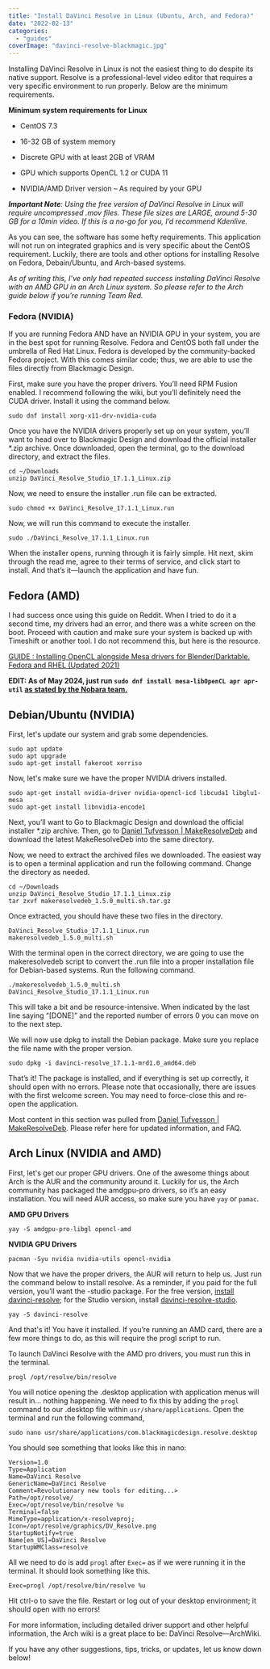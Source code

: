 ```yaml
---
title: "Install DaVinci Resolve in Linux (Ubuntu, Arch, and Fedora)"
date: "2022-02-13"
categories: 
  - "guides"
coverImage: "davinci-resolve-blackmagic.jpg"
---
```


Installing DaVinci Resolve in Linux is not the easiest thing to do despite its native support. Resolve is a professional-level video editor that requires a very specific environment to run properly. Below are the minimum requirements.

**Minimum system requirements for Linux**

- CentOS 7.3

- 16-32 GB of system memory

- Discrete GPU with at least 2GB of VRAM

- GPU which supports OpenCL 1.2 or CUDA 11

- NVIDIA/AMD Driver version – As required by your GPU

_**Important Note**: Using the free version of DaVinci Resolve in Linux will require uncompressed .mov files. These file sizes are LARGE, around 5-30 GB for a 10min video. If this is a no-go for you, I’d recommend Kdenlive._

As you can see, the software has some hefty requirements. This application will not run on integrated graphics and is very specific about the CentOS requirement. Luckily, there are tools and other options for installing Resolve on Fedora, Debain/Ubuntu, and Arch-based systems.

_As of writing this, I’ve only had repeated success installing DaVinci Resolve with an AMD GPU in an Arch Linux system. So please refer to the Arch guide below if you’re running Team Red._

### Fedora (NVIDIA)

If you are running Fedora AND have an NVIDIA GPU in your system, you are in the best spot for running Resolve. Fedora and CentOS both fall under the umbrella of Red Hat Linux. Fedora is developed by the community-backed Fedora project. With this comes similar code; thus, we are able to use the files directly from Blackmagic Design.

First, make sure you have the proper drivers. You’ll need RPM Fusion enabled. I recommend following the wiki, but you’ll definitely need the CUDA driver. Install it using the command below.

```
sudo dnf install xorg-x11-drv-nvidia-cuda
```

Once you have the NVIDIA drivers properly set up on your system, you’ll want to head over to Blackmagic Design and download the official installer \*.zip archive. Once downloaded, open the terminal, go to the download directory, and extract the files.

```
cd ~/Downloads
unzip DaVinci_Resolve_Studio_17.1.1_Linux.zip
```

Now, we need to ensure the installer .run file can be extracted.

```
sudo chmod +x DaVinci_Resolve_17.1.1_Linux.run
```

Now, we will run this command to execute the installer.

```
sudo ./DaVinci_Resolve_17.1.1_Linux.run
```

When the installer opens, running through it is fairly simple. Hit next, skim through the read me, agree to their terms of service, and click start to install. And that’s it—launch the application and have fun.

## Fedora (AMD)

I had success once using this guide on Reddit. When I tried to do it a second time, my drivers had an error, and there was a white screen on the boot. Proceed with caution and make sure your system is backed up with Timeshift or another tool. I do not recommend this, but here is the resource.

[GUIDE : Installing OpenCL alongside Mesa drivers for Blender/Darktable. Fedora and RHEL (Updated 2021)](https://www.reddit.com/r/Fedora/comments/m2il41/guide_installing_opencl_alongside_mesa_drivers/?ref=techhut.tv)

**EDIT: As of May 2024, just run `sudo dnf install mesa-libOpenCL apr apr-util` [as stated by the Nobara team.](https://www.techhut.tv/how-to-install-davinci-resolve-in-linux-ubuntu-arch-and-fedora/)**

## Debian/Ubuntu (NVIDIA)

First, let's update our system and grab some dependencies.

```
sudo apt update
sudo apt upgrade
sudo apt-get install fakeroot xorriso
```

Now, let's make sure we have the proper NVIDIA drivers installed.

```
sudo apt-get install nvidia-driver nvidia-opencl-icd libcuda1 libglu1-mesa
sudo apt-get install libnvidia-encode1
```

Next, you’ll want to Go to Blackmagic Design and download the official installer \*.zip archive. Then, go to [Daniel Tufvesson | MakeResolveDeb](https://www.danieltufvesson.com/makeresolvedeb?ref=techhut.tv) and download the latest MakeResolveDeb into the same directory.

Now, we need to extract the archived files we downloaded. The easiest way is to open a terminal application and run the following command. Change the directory as needed.

```
cd ~/Downloads
unzip DaVinci_Resolve_Studio_17.1.1_Linux.zip
tar zxvf makeresolvedeb_1.5.0_multi.sh.tar.gz
```

Once extracted, you should have these two files in the directory.

```
DaVinci_Resolve_Studio_17.1.1_Linux.run
makeresolvedeb_1.5.0_multi.sh
```

With the terminal open in the correct directory, we are going to use the makeresolvedeb script to convert the .run file into a proper installation file for Debian-based systems. Run the following command.

```
./makeresolvedeb_1.5.0_multi.sh DaVinci_Resolve_Studio_17.1.1_Linux.run
```

This will take a bit and be resource-intensive. When indicated by the last line saying “\[DONE\]” and the reported number of errors 0 you can move on to the next step.

We will now use dpkg to install the Debian package. Make sure you replace the file name with the proper version.

```
sudo dpkg -i davinci-resolve_17.1.1-mrd1.0_amd64.deb
```

That’s it! The package is installed, and if everything is set up correctly, it should open with no errors. Please note that occasionally, there are issues with the first welcome screen. You may need to force-close this and re-open the application.

Most content in this section was pulled from [Daniel Tufvesson | MakeResolveDeb](https://www.danieltufvesson.com/makeresolvedeb?ref=techhut.tv). Please refer here for updated information, and FAQ.

## Arch Linux (NVIDIA and AMD)

First, let's get our proper GPU drivers. One of the awesome things about Arch is the AUR and the community around it. Luckily for us, the Arch community has packaged the amdgpu-pro drivers, so it’s an easy installation. You will need AUR access, so make sure you have `yay` or `pamac`.

**AMD GPU Drivers**

```
yay -S amdgpu-pro-libgl opencl-amd
```

**NVIDIA GPU Drivers**

```
pacman -Syu nvidia nvidia-utils opencl-nvidia
```

Now that we have the proper drivers, the AUR will return to help us. Just run the command below to install resolve. As a reminder, if you paid for the full version, you’ll want the -studio package. For the free version, [install](https://wiki.archlinux.org/title/Install?ref=techhut.tv) [davinci-resolve](https://aur.archlinux.org/packages/davinci-resolve/?ref=techhut.tv); for the Studio version, install [davinci-resolve-studio](https://aur.archlinux.org/packages/davinci-resolve-studio/?ref=techhut.tv).

```
yay -S davinci-resolve
```

And that's it! You have it installed. If you’re running an AMD card, there are a few more things to do, as this will require the progl script to run.

To launch DaVinci Resolve with the AMD pro drivers, you must run this in the terminal.

```
progl /opt/resolve/bin/resolve
```

You will notice opening the .desktop application with application menus will result in… nothing happening. We need to fix this by adding the `progl` command to our .desktop file within `usr/share/applications`. Open the terminal and run the following command,

```
sudo nano usr/share/applications/com.blackmagicdesign.resolve.desktop
```

You should see something that looks like this in nano:

```
Version=1.0
Type=Application
Name=DaVinci Resolve
GenericName=DaVinci Resolve
Comment=Revolutionary new tools for editing...>
Path=/opt/resolve/
Exec=/opt/resolve/bin/resolve %u
Terminal=false
MimeType=application/x-resolveproj;
Icon=/opt/resolve/graphics/DV_Resolve.png
StartupNotify=true
Name[en_US]=DaVinci Resolve
StartupWMClass=resolve
```

All we need to do is add `progl` after `Exec=` as if we were running it in the terminal. It should look something like this.

```
Exec=progl /opt/resolve/bin/resolve %u
```

Hit ctrl-o to save the file. Restart or log out of your desktop environment; it should open with no errors!

For more information, including detailed driver support and other helpful information, the Arch wiki is a great place to be: DaVinci Resolve—ArchWiki.

If you have any other suggestions, tips, tricks, or updates, let us know down below!
